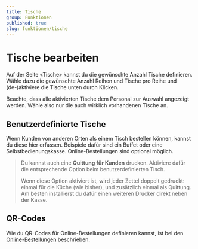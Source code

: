 ```yaml
---
title: Tische
group: Funktionen
published: true
slug: funktionen/tische
---
```


# Tische bearbeiten

Auf der Seite «Tische» kannst du die gewünschte Anzahl Tische definieren. Wähle
dazu die gewünschte Anzahl Reihen und Tische pro Reihe und (de-)aktiviere die
Tische unten durch Klicken.

Beachte, dass alle aktivierten Tische dem Personal zur Auswahl angezeigt werden.
Wähle also nur die auch wirklich vorhandenen Tische an.

## Benutzerdefinierte Tische

Wenn Kunden von anderen Orten als einem Tisch bestellen können, kannst du diese
hier erfassen. Beispiele dafür sind ein Buffet oder eine Selbstbedienungskasse.
Online-Bestellungen sind optional möglich.

> Du kannst auch eine **Quittung für Kunden** drucken. Aktiviere dafür die
> entsprechende Option beim benutzerdefinierten Tisch.
>
> Wenn diese Option aktiviert ist, wird jeder Zettel doppelt gedruckt: einmal
> für die Küche (wie bisher), und zusätzlich einmal als Quittung. Am besten
> installierst du dafür einen weiteren Drucker direkt neben der Kasse.

## QR-Codes

Wie du QR-Codes für Online-Bestellungen definieren kannst, ist bei den
[Online-Bestellungen](http://localhost:4321/docs/funktionen/online-bestellungen#qr-codes)
beschrieben.
